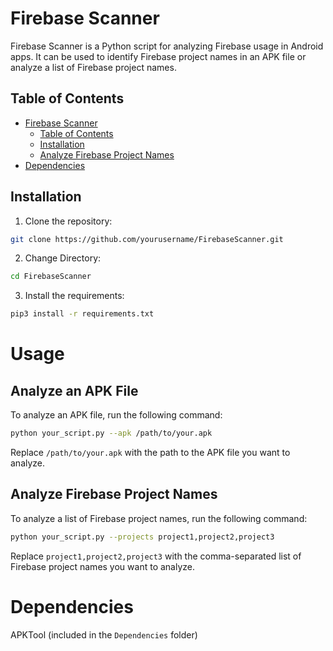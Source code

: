# Firebase Scanner

Firebase Scanner is a Python script for analyzing Firebase usage in Android apps. It can be used to identify Firebase project names in an APK file or analyze a list of Firebase project names.

## Table of Contents

- [Firebase Scanner](#firebase-scanner)
  - [Table of Contents](#table-of-contents)
  - [Installation](#installation)
  - [Analyze Firebase Project Names](#analyze-firebase-project-names)
- [Dependencies](#dependencies)

## Installation

1. Clone the repository:
```bash
git clone https://github.com/yourusername/FirebaseScanner.git
```
2. Change Directory:
```bash
cd FirebaseScanner
```
3. Install the requirements:
```bash
pip3 install -r requirements.txt
```

# Usage

## Analyze an APK File
To analyze an APK file, run the following command:
```bash
python your_script.py --apk /path/to/your.apk
```

Replace `/path/to/your.apk` with the path to the APK file you want to analyze.

## Analyze Firebase Project Names

To analyze a list of Firebase project names, run the following command:
```bash
python your_script.py --projects project1,project2,project3
```

Replace `project1,project2,project3` with the comma-separated list of Firebase project names you want to analyze.

# Dependencies

APKTool (included in the `Dependencies` folder)
